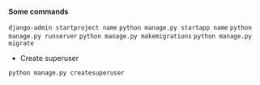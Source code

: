 **Some commands**

`django-admin startproject name`
`python manage.py startapp name`
`python manage.py runserver`
`python manage.py makemigrations`
`python manage.py migrate`


* Create superuser


`python manage.py createsuperuser`
